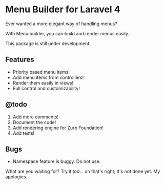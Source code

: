 Menu Builder for Laravel 4
==========================

Ever wanted a more elegant way of handling menus?

With Menu builder, you can build and render menus easily.

This package is still under development.

## Features

 * Priority based menu items!
 * Add menu items from controllers!
 * Render them easily in views!
 * Full control and customizability!

## @todo

 1. Add more comments!
 2. Document the code!
 3. Add rendering engine for Zurb Foundation!
 4. Add tests!

## Bugs
 * Namespace feature is buggy. Do not use.

What are you waiting for? Try it tod... oh that's right; It's not done yet. My apologies.
